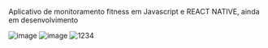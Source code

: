 Aplicativo de monitoramento fitness em Javascript e REACT NATIVE, ainda em desenvolvimento 

![image](https://github.com/user-attachments/assets/2fff91e8-842a-4163-b7ed-347f427ceeb3)
![image](https://github.com/user-attachments/assets/ea0eebbb-1413-42cf-b7b0-85a3c13f9726)
![1234](https://github.com/user-attachments/assets/d46964e1-0e9c-4f64-8b03-bfa0556265aa)
